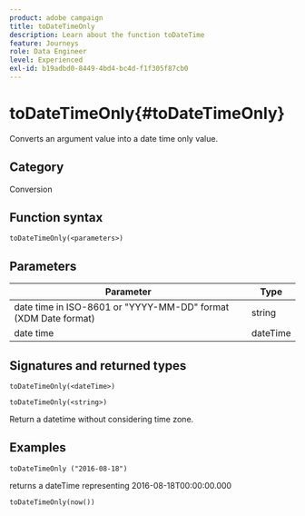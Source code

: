 ```yaml
---
product: adobe campaign
title: toDateTimeOnly
description: Learn about the function toDateTime
feature: Journeys
role: Data Engineer
level: Experienced
exl-id: b19adbd0-8449-4bd4-bc4d-f1f305f87cb0
---
```

# toDateTimeOnly{#toDateTimeOnly}

Converts an argument value into a date time only value.

## Category

Conversion

## Function syntax

`toDateTimeOnly(<parameters>)`

## Parameters

| Parameter | Type             |
|-----------|------------------|
| date time in ISO-8601 or "YYYY-MM-DD" format (XDM Date format) | string |
| date time | dateTime|

## Signatures and returned types

`toDateTimeOnly(<dateTime>)`

`toDateTimeOnly(<string>)`
<!--`toDateTimeOnly(<integer>,<integer>,<integer>)`
`toDateTimeOnly(<integer>,<integer>,<integer>,<integer>,<integer>,<integer>)`-->

Return a datetime without considering time zone.

## Examples

`toDateTimeOnly ("2016-08-18")`

returns a dateTime representing 2016-08-18T00:00:00.000

`toDateTimeOnly(now())`

<!--`toDateTimeOnly(2016,8,18,23,17,59)`

Returns 2016-08-18T23:17:59.000.

`toDateTimeOnly(2016,8,18)`

Returns 2016-08-18T00:00:00.000.-->
